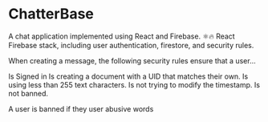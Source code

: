 # ChatterBase

A chat application implemented using React and Firebase.
⚛️🔥 React Firebase stack, including user authentication, firestore, and security rules.

When creating a message, the following security rules ensure that a user…

Is Signed in
Is creating a document with a UID that matches their own.
Is using less than 255 text characters.
Is not trying to modify the timestamp.
Is not banned.

A user is banned if they user abusive words
